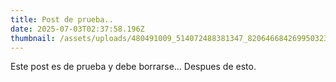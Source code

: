 ```yaml
---
title: Post de prueba..
date: 2025-07-03T02:37:58.196Z
thumbnail: /assets/uploads/480491009_514072488381347_8206466842699503233_n.jpg
---
```

E﻿ste post es de prueba y debe borrarse... Despues de esto.